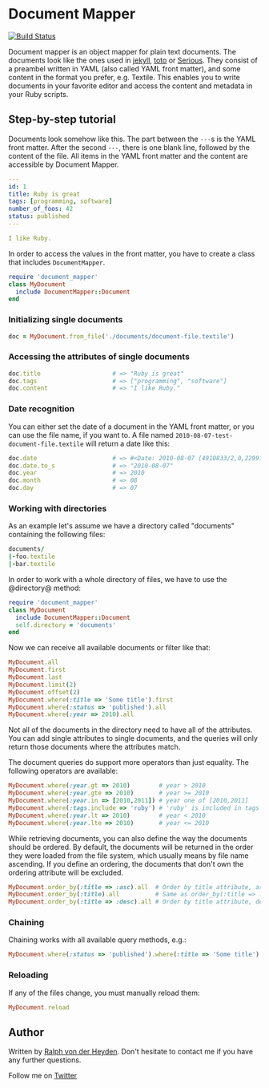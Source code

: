 # Document Mapper

[![Build Status](https://secure.travis-ci.org/ralph/document_mapper.png)](http://travis-ci.org/ralph/document_mapper)

Document mapper is an object mapper for plain text documents. The documents look like the ones used in [jekyll](http://github.com/mojombo/jekyll), [toto](http://github.com/cloudhead/toto) or [Serious](http://github.com/colszowka/serious). They consist of a preambel written in YAML (also called YAML front matter), and some content in the format you prefer, e.g. Textile. This enables you to write documents in your favorite editor and access the content and metadata in your Ruby scripts.


## Step-by-step tutorial

Documents look somehow like this. The part between the ```---```s is the YAML front matter. After the second ```---```, there is one blank line, followed by the content of the file. All items in the YAML front matter and the content are accessible by Document Mapper.

```yaml
---
id: 1
title: Ruby is great
tags: [programming, software]
number_of_foos: 42
status: published
---

I like Ruby.
```


In order to access the values in the front matter, you have to create a class that includes ```DocumentMapper```.

```ruby
require 'document_mapper'
class MyDocument
  include DocumentMapper::Document
end
```

### Initializing single documents

```ruby
doc = MyDocument.from_file('./documents/document-file.textile')
```


### Accessing the attributes of single documents

```ruby
doc.title                    # => "Ruby is great"
doc.tags                     # => ["programming", "software"]
doc.content                  # => "I like Ruby."
```


### Date recognition

You can either set the date of a document in the YAML front matter, or you can use the file name, if you want to. A file named ```2010-08-07-test-document-file.textile``` will return a date like this:

```ruby
doc.date                     # => #<Date: 2010-08-07 (4910833/2,0,2299161)>
doc.date.to_s                # => "2010-08-07"
doc.year                     # => 2010
doc.month                    # => 08
doc.day                      # => 07
```


### Working with directories

As an example let's assume we have a directory called "documents" containing the following files:

```ruby
documents/
|-foo.textile
|-bar.textile
```


In order to work with a whole directory of files, we have to use the @directory@ method:

```ruby
require 'document_mapper'
class MyDocument
  include DocumentMapper::Document
  self.directory = 'documents'
end
```

Now we can receive all available documents or filter like that:

```ruby
MyDocument.all
MyDocument.first
MyDocument.last
MyDocument.limit(2)
MyDocument.offset(2)
MyDocument.where(:title => 'Some title').first
MyDocument.where(:status => 'published').all
MyDocument.where(:year => 2010).all
```

Not all of the documents in the directory need to have all of the attributes. You can add single attributes to single documents, and the queries will only return those documents where the attributes match.

The document queries do support more operators than just equality. The following operators are available:

```ruby
MyDocument.where(:year.gt => 2010)        # year > 2010
MyDocument.where(:year.gte => 2010)       # year >= 2010
MyDocument.where(:year.in => [2010,2011]) # year one of [2010,2011]
MyDocument.where(:tags.include => 'ruby') # 'ruby' is included in tags = ['ruby', 'rails', ...]
MyDocument.where(:year.lt => 2010)        # year < 2010
MyDocument.where(:year.lte => 2010)       # year <= 2010
```

While retrieving documents, you can also define the way the documents should be ordered. By default, the documents will be returned in the order they were loaded from the file system, which usually means by file name ascending. If you define an ordering, the documents that don't own the ordering attribute will be excluded.

```ruby
MyDocument.order_by(:title => :asc).all  # Order by title attribute, ascending
MyDocument.order_by(:title).all          # Same as order_by(:title => :asc)
MyDocument.order_by(:title => :desc).all # Order by title attribute, descending
```


### Chaining

Chaining works with all available query methods, e.g.:

```ruby
MyDocument.where(:status => 'published').where(:title => 'Some title').limit(2).all
```


### Reloading

If any of the files change, you must manually reload them:

```ruby
MyDocument.reload
```


## Author

Written by [Ralph von der Heyden](http://www.rvdh.de). Don't hesitate to contact me if you have any further questions.

Follow me on [Twitter](http://twitter.com/ralph)
